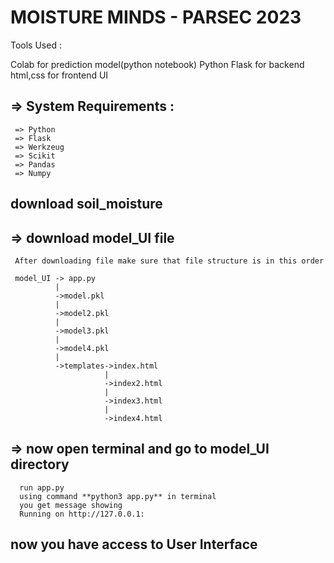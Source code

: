 #   MOISTURE MINDS - PARSEC 2023

Tools Used :
  
  Colab for prediction model(python notebook)
  Python Flask for backend 
  html,css for frontend UI
  
## => System Requirements :
      
     => Python 
     => Flask 
     => Werkzeug 
     => Scikit
     => Pandas
     => Numpy

## download soil_moisture
 
## => download model_UI file
 
     After downloading file make sure that file structure is in this order
     
     model_UI -> app.py
              |
              ->model.pkl
              |
              ->model2.pkl
              |
              ->model3.pkl
              |
              ->model4.pkl
              |
              ->templates->index.html
                         |
                         ->index2.html
                         |
                         ->index3.html
                         |
                         ->index4.html
                         
## => now open terminal and go to model_UI directory
      
      run app.py
      using command **python3 app.py** in terminal
      you get message showing
      Running on http://127.0.0.1:
      
## now you have access to User Interface     
      
                         
